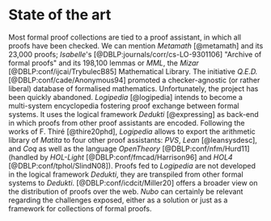 # State of the art

Most formal proof collections are tied to a proof assistant,
in which all proofs have been checked.
We can mention _Metamath_ [@metamath] and its 23,000 proofs;
_Isabelle_'s [@DBLP:journals/corr/cs-LO-9301106]
"Archive of formal proofs" and its 198,100 lemmas or
_MML_, the _Mizar_ [@DBLP:conf/ijcai/TrybulecB85] Mathematical Library.
The initiative _Q.E.D._ [@DBLP:conf/cade/Anonymous94]
promoted a checker-agnostic (or rather liberal) database of formalised mathematics.
Unfortunately, the project has been quickly abandoned.
_Logipedia_ [@logipedia] intends to become a multi-system encyclopedia
fostering proof exchange between formal systems.
It uses the logical framework _Dedukti_ [@expressing]
as back-end in which proofs
from other proof assistants are encoded.
Following the works of F. Thiré [@thire20phd],
_Logipedia_ allows to export the arithmetic library of _Matita_
to four other proof assistants:
_PVS_, _Lean_ [@leansysdesc],
and _Coq_ as well as the language
_OpenTheory_ [@DBLP:conf/nfm/Hurd11]
(handled by _HOL-Light_ [@DBLP:conf/fmcad/Harrison96] and
_HOL4_ [@DBLP:conf/tphol/SlindN08]).
Proofs fed to _Logipedia_ are not developed
in the logical framework _Dedukti_,
they are transpiled from other formal systems to _Dedukti_.
[@DBLP:conf/icdcit/Miller20] offers a broader view on the distribution
of proofs over the web.
_Nubo_ can certainly be relevant regarding the challenges
exposed, either as a solution or just as a framework for collections of formal proofs.
